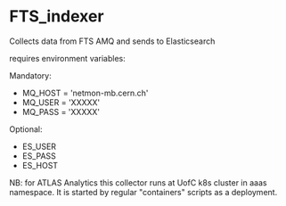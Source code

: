 # FTS_indexer
Collects data from FTS AMQ and sends to Elasticsearch

requires environment variables:

Mandatory:
* MQ_HOST = 'netmon-mb.cern.ch'
* MQ_USER = 'XXXXX'
* MQ_PASS = 'XXXXX'

Optional:
* ES_USER
* ES_PASS
* ES_HOST

NB: for ATLAS Analytics this collector runs at UofC k8s cluster in aaas namespace. It is started by regular "containers" scripts as a deployment.